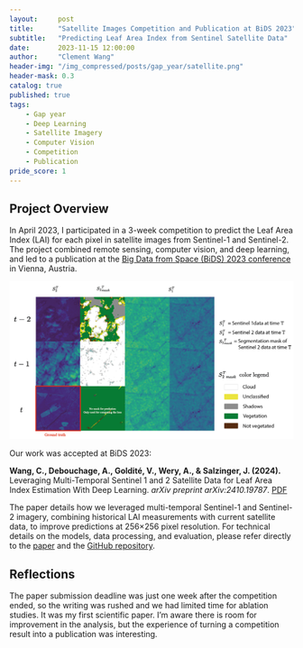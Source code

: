 ```yaml
---
layout:     post
title:      "Satellite Images Competition and Publication at BiDS 2023"
subtitle:   "Predicting Leaf Area Index from Sentinel Satellite Data"
date:       2023-11-15 12:00:00
author:     "Clement Wang"
header-img: "/img_compressed/posts/gap_year/satellite.png"
header-mask: 0.3
catalog: true
published: true
tags:
    - Gap year
    - Deep Learning
    - Satellite Imagery
    - Computer Vision
    - Competition
    - Publication
pride_score: 1
---
```


## Project Overview

In April 2023, I participated in a 3-week competition to predict the Leaf Area Index (LAI) for each pixel in satellite images from Sentinel-1 and Sentinel-2. The project combined remote sensing, computer vision, and deep learning, and led to a publication at the [Big Data from Space (BiDS) 2023 conference](https://www.bigdatafromspace2023.org/) in Vienna, Austria.

![Data visualization](/img_compressed/posts/gap_year/lai_pred.png)

Our work was accepted at BiDS 2023:

**Wang, C., Debouchage, A., Goldité, V., Wery, A., & Salzinger, J. (2024).** Leveraging Multi-Temporal Sentinel 1 and 2 Satellite Data for Leaf Area Index Estimation With Deep Learning. *arXiv preprint arXiv:2410.19787*. [PDF](https://arxiv.org/pdf/2410.19787)

The paper details how we leveraged multi-temporal Sentinel-1 and Sentinel-2 imagery, combining historical LAI measurements with current satellite data, to improve predictions at 256×256 pixel resolution. For technical details on the models, data processing, and evaluation, please refer directly to the [paper](https://arxiv.org/pdf/2410.19787) and the [GitHub repository](https://github.com/clementw168/LeafNothingBehind).

## Reflections

The paper submission deadline was just one week after the competition ended, so the writing was rushed and we had limited time for ablation studies. It was my first scientific paper. I’m aware there is room for improvement in the analysis, but the experience of turning a competition result into a publication was interesting.
